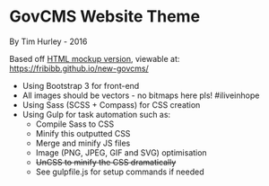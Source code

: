 # GovCMS Website Theme

By Tim Hurley - 2016

Based off [HTML mockup version](https://github.com/fribibb/new-govcms), viewable at:  
https://fribibb.github.io/new-govcms/


* Using Bootstrap 3 for front-end
* All images should be vectors - no bitmaps here pls! #iliveinhope
* Using Sass (SCSS + Compass) for CSS creation
* Using Gulp for task automation such as:
  * Compile Sass to CSS
  * Minify this outputted CSS
  * Merge and minify JS files
  * Image (PNG, JPEG, GIF and SVG) optimisation
  * ~~UnCSS to minify the CSS dramatically~~
  * See gulpfile.js for setup commands if needed
